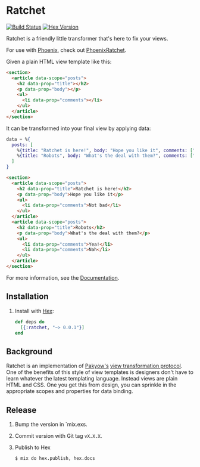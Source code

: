 # Ratchet

[![Build Status][travis-img]][travis] [![Hex Version][hex-img]][hex]

[travis-img]: https://travis-ci.org/iamvery/ratchet.svg?branch=master
[travis]: https://travis-ci.org/iamvery/ratchet
[hex-img]: https://img.shields.io/hexpm/v/ratchet.svg
[hex]: https://hex.pm/packages/ratchet

Ratchet is a friendly little transformer that's here to fix your views.

For use with [Phoenix][phoenix], check out [PhoenixRatchet][phoenix-ratchet].

Given a plain HTML view template like this:

```html
<section>
  <article data-scope="posts">
    <h2 data-prop="title"></h2>
    <p data-prop="body"></p>
    <ul>
      <li data-prop="comments"></li>
    </ul>
  </article>
</section>
```

It can be transformed into your final view by applying data:

```elixir
data = %{
  posts: [
    %{title: "Ratchet is here!", body: "Hope you like it", comments: ["Not bad"]},
    %{title: "Robots", body: "What's the deal with them?", comments: ["Yea!", "Nah"]},
  ]
}
```

```html
<section>
  <article data-scope="posts">
    <h2 data-prop="title">Ratchet is here!</h2>
    <p data-prop="body">Hope you like it</p>
    <ul>
      <li data-prop="comments">Not bad</li>
    </ul>
  </article>
  <article data-scope="posts">
    <h2 data-prop="title">Robots</h2>
    <p data-prop="body">What's the deal with them?</p>
    <ul>
      <li data-prop="comments">Yea!</li>
      <li data-prop="comments">Nah</li>
    </ul>
  </article>
</section>
```

For more information, see the [Documentation][docs].

## Installation

1. Install with [Hex][hex]:

   ```elixir
   def deps do
     [{:ratchet, "~> 0.0.1"}]
   end
   ```

## Background

Ratchet is an implementation of [Pakyow's][pakyow] [view transformation protocol][vtp].
One of the benefits of this style of view templates is designers don't have to learn whatever the latest templating language.
Instead views are plain HTML and CSS.
One you get this from design, you can sprinkle in the appropriate scopes and properties for data binding.

## Release

1. Bump the version in `mix.exs.
1. Commit version with Git tag `vX.X.X`.
1. Publish to Hex

   ```
   $ mix do hex.publish, hex.docs
   ```


[phoenix]: http://www.phoenixframework.org/
[phoenix-ratchet]: https://github.com/iamvery/phoenix_ratchet
[pakyow]: https://pakyow.org
[docs]: https://hexdocs.pm/ratchet
[hex]: https://hex.pm/
[vtp]: https://pakyow.org/docs/concepts/view-transformation-protocol
